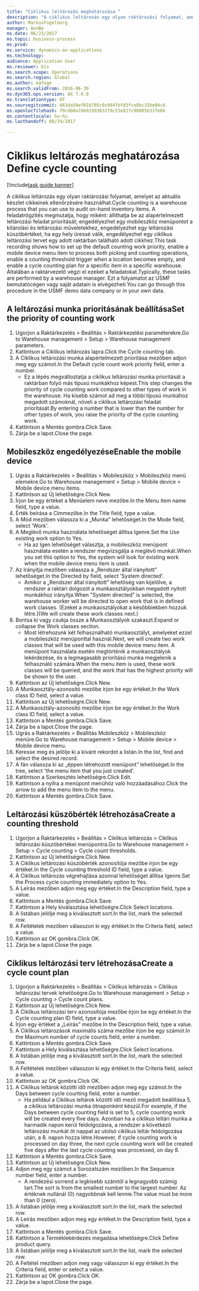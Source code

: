 ```yaml
--- 
title: "Ciklikus leltározás meghatározása "
description: "A ciklikus leltározás egy olyan raktározási folyamat, amelyet az aktuális készlet cikkeinek ellenőrzésére használhat."
author: MarkusFogelberg
manager: AnnBe
ms.date: 06/23/2017
ms.topic: business-process
ms.prod: 
ms.service: dynamics-ax-applications
ms.technology: 
audience: Application User
ms.reviewer: bis
ms.search.scope: Operations
ms.search.region: Global
ms.author: mafoge
ms.search.validFrom: 2016-06-30
ms.dyn365.ops.version: AX 7.0.0
ms.translationtype: HT
ms.sourcegitcommit: 663da58ef01b705c0c984fbfd3fce8bc31be04c6
ms.openlocfilehash: f9cdb0a7de0199363279c53e817c98085b31fe6b
ms.contentlocale: hu-hu
ms.lasthandoff: 08/29/2017

---
```

# <a name="define-cycle-counting"></a><span data-ttu-id="ac5a0-103">Ciklikus leltározás meghatározása </span><span class="sxs-lookup"><span data-stu-id="ac5a0-103">Define cycle counting</span></span> 

[!include[task guide banner](../../includes/task-guide-banner.md)]

<span data-ttu-id="ac5a0-104">A ciklikus leltározás egy olyan raktározási folyamat, amelyet az aktuális készlet cikkeinek ellenőrzésére használhat.</span><span class="sxs-lookup"><span data-stu-id="ac5a0-104">Cycle counting is a warehouse process that you can use to audit on-hand inventory items.</span></span> <span data-ttu-id="ac5a0-105">A feladatrögzítés megmutatja, hogy miként: állíthatja be az alapértelmezett leltározási feladat prioritását; engedélyezhet egy mobileszköz menüpontot a kitárolási és leltározási műveletekhez, engedélyezhet egy leltározási küszöbértéket, ha egy hely üressé válik, engedélyezhet egy ciklikus leltározási tervet egy adott raktárban található adott cikkhez.</span><span class="sxs-lookup"><span data-stu-id="ac5a0-105">This task recording shows how to set up the default counting work priority, enable a mobile device menu item to process both picking and counting operations, enable a counting threshold trigger when a location becomes empty, and enable a cycle counting plan for a specific item in a specific warehouse.</span></span> <span data-ttu-id="ac5a0-106">Általában a raktárvezető végzi el ezeket a feladatokat.</span><span class="sxs-lookup"><span data-stu-id="ac5a0-106">Typically, these tasks are performed by a warehouse manager.</span></span> <span data-ttu-id="ac5a0-107">Ezt a folyamatot az USMF bemutatócégen vagy saját adatain is elvégezheti.</span><span class="sxs-lookup"><span data-stu-id="ac5a0-107">You can go through this procedure in the USMF demo data company or in your own data.</span></span>


## <a name="set-the-priority-of-counting-work"></a><span data-ttu-id="ac5a0-108">A leltározási munka prioritásának beállítása</span><span class="sxs-lookup"><span data-stu-id="ac5a0-108">Set the priority of counting work</span></span>
1. <span data-ttu-id="ac5a0-109">Ugorjon a Raktárkezelés > Beállítás > Raktárkezelési paraméterekre.</span><span class="sxs-lookup"><span data-stu-id="ac5a0-109">Go to Warehouse management > Setup > Warehouse management parameters.</span></span>
2. <span data-ttu-id="ac5a0-110">Kattintson a Ciklikus leltározás lapra.</span><span class="sxs-lookup"><span data-stu-id="ac5a0-110">Click the Cycle counting tab.</span></span>
3. <span data-ttu-id="ac5a0-111">A Ciklikus leltározási munka alapértelmezett prioritása mezőben adjon meg egy számot.</span><span class="sxs-lookup"><span data-stu-id="ac5a0-111">In the Default cycle count work priority field, enter a number.</span></span>
    * <span data-ttu-id="ac5a0-112">Ez a lépés megváltoztatja a ciklikus leltározási munka prioritását a raktárban folyó más típusú munkákhoz képest.</span><span class="sxs-lookup"><span data-stu-id="ac5a0-112">This step changes the priority of cycle counting work compared to other types of work in the warehouse.</span></span> <span data-ttu-id="ac5a0-113">Ha kisebb számot ad meg a többi típusú munkához megadott számoknál, növeli a ciklikus leltározási feladat prioritását.</span><span class="sxs-lookup"><span data-stu-id="ac5a0-113">By entering a number that is lower than the number for other types of work, you raise the priority of the cycle counting work.</span></span>  
4. <span data-ttu-id="ac5a0-114">Kattintson a Mentés gombra.</span><span class="sxs-lookup"><span data-stu-id="ac5a0-114">Click Save.</span></span>
5. <span data-ttu-id="ac5a0-115">Zárja be a lapot.</span><span class="sxs-lookup"><span data-stu-id="ac5a0-115">Close the page.</span></span>

## <a name="enable-the-mobile-device"></a><span data-ttu-id="ac5a0-116">Mobileszköz engedélyezése</span><span class="sxs-lookup"><span data-stu-id="ac5a0-116">Enable the mobile device</span></span>
1. <span data-ttu-id="ac5a0-117">Ugrás a Raktárkezelés > Beállítás > Mobileszköz > Mobileszköz menü elemekre.</span><span class="sxs-lookup"><span data-stu-id="ac5a0-117">Go to Warehouse management > Setup > Mobile device > Mobile device menu items.</span></span>
2. <span data-ttu-id="ac5a0-118">Kattintson az Új lehetőségre.</span><span class="sxs-lookup"><span data-stu-id="ac5a0-118">Click New.</span></span>
3. <span data-ttu-id="ac5a0-119">Írjon be egy értéket a Menüelem neve mezőbe.</span><span class="sxs-lookup"><span data-stu-id="ac5a0-119">In the Menu item name field, type a value.</span></span>
4. <span data-ttu-id="ac5a0-120">Érték beírása a Címmezőbe.</span><span class="sxs-lookup"><span data-stu-id="ac5a0-120">In the Title field, type a value.</span></span>
5. <span data-ttu-id="ac5a0-121">A Mód mezőben válassza ki a „Munka” lehetőséget.</span><span class="sxs-lookup"><span data-stu-id="ac5a0-121">In the Mode field, select 'Work'.</span></span>
6. <span data-ttu-id="ac5a0-122">A Meglévő munka használata lehetőséget állítsa Igenre.</span><span class="sxs-lookup"><span data-stu-id="ac5a0-122">Set the Use existing work option to Yes.</span></span>
    * <span data-ttu-id="ac5a0-123">Ha az Igen lehetőséget választja, a mobileszköz menüpont használata esetén a rendszer megvizsgálja a meglévő munkát.</span><span class="sxs-lookup"><span data-stu-id="ac5a0-123">When you set this option to Yes, the system will look for existing work when the mobile device menu item is used.</span></span>  
7. <span data-ttu-id="ac5a0-124">Az Irányítja mezőben válassza a „Rendszer által irányított” lehetőséget.</span><span class="sxs-lookup"><span data-stu-id="ac5a0-124">In the Directed by field, select 'System directed'.</span></span>
    * <span data-ttu-id="ac5a0-125">Amikor a „Rendszer által irányított” lehetőség van kijelölve, a rendszer a raktári dolgozót a munkaosztályokban megadott nyitott munkákhoz irányítja.</span><span class="sxs-lookup"><span data-stu-id="ac5a0-125">When "System directed" is selected, the warehouse worker will be directed to open work that is in defined work classes.</span></span> <span data-ttu-id="ac5a0-126">(Ezeket a munkaosztályokat a későbbiekben hozzuk létre.)</span><span class="sxs-lookup"><span data-stu-id="ac5a0-126">(We will create these work classes next.)</span></span>  
8. <span data-ttu-id="ac5a0-127">Bontsa ki vagy csukja össze a Munkaosztályok szakaszt.</span><span class="sxs-lookup"><span data-stu-id="ac5a0-127">Expand or collapse the Work classes section.</span></span>
    * <span data-ttu-id="ac5a0-128">Most létrehozunk két felhasználható munkaosztályt, amelyeket ezzel a mobileszköz menüponttal használ.</span><span class="sxs-lookup"><span data-stu-id="ac5a0-128">Next, we will create two work classes that will be used with this mobile device menu item.</span></span> <span data-ttu-id="ac5a0-129">A menüpont használata esetén megtörténik a munkaosztályok lekérdezése, és a legmagasabb prioritású munka megjelenik a felhasználó számára.</span><span class="sxs-lookup"><span data-stu-id="ac5a0-129">When the menu item is used, these work classes will be queried, and the work that has the highest priority will be shown to the user.</span></span>  
9. <span data-ttu-id="ac5a0-130">Kattintson az Új lehetőségre.</span><span class="sxs-lookup"><span data-stu-id="ac5a0-130">Click New.</span></span>
10. <span data-ttu-id="ac5a0-131">A Munkaosztály-azonosító mezőbe írjon be egy értéket.</span><span class="sxs-lookup"><span data-stu-id="ac5a0-131">In the Work class ID field, select a value.</span></span>
11. <span data-ttu-id="ac5a0-132">Kattintson az Új lehetőségre.</span><span class="sxs-lookup"><span data-stu-id="ac5a0-132">Click New.</span></span>
12. <span data-ttu-id="ac5a0-133">A Munkaosztály-azonosító mezőbe írjon be egy értéket.</span><span class="sxs-lookup"><span data-stu-id="ac5a0-133">In the Work class ID field, select a value.</span></span>
13. <span data-ttu-id="ac5a0-134">Kattintson a Mentés gombra.</span><span class="sxs-lookup"><span data-stu-id="ac5a0-134">Click Save.</span></span>
14. <span data-ttu-id="ac5a0-135">Zárja be a lapot.</span><span class="sxs-lookup"><span data-stu-id="ac5a0-135">Close the page.</span></span>
15. <span data-ttu-id="ac5a0-136">Ugrás a Raktárkezelés > Beállítás Mobileszköz > Mobileszköz menüre.</span><span class="sxs-lookup"><span data-stu-id="ac5a0-136">Go to Warehouse management > Setup > Mobile device > Mobile device menu.</span></span>
16. <span data-ttu-id="ac5a0-137">Keresse meg és jelölje ki a kívánt rekordot a listán.</span><span class="sxs-lookup"><span data-stu-id="ac5a0-137">In the list, find and select the desired record.</span></span>
17. <span data-ttu-id="ac5a0-138">A fán válassza ki az „éppen létrehozott menüpont” lehetőséget.</span><span class="sxs-lookup"><span data-stu-id="ac5a0-138">In the tree, select 'the menu item that you just created'.</span></span>
18. <span data-ttu-id="ac5a0-139">Kattintson a Szerkesztés lehetőségre.</span><span class="sxs-lookup"><span data-stu-id="ac5a0-139">Click Edit.</span></span>
19. <span data-ttu-id="ac5a0-140">Kattintson a nyílra a menüpont menühöz való hozzáadásához.</span><span class="sxs-lookup"><span data-stu-id="ac5a0-140">Click the arrow to add the menu item to the menu.</span></span>
20. <span data-ttu-id="ac5a0-141">Kattintson a Mentés gombra.</span><span class="sxs-lookup"><span data-stu-id="ac5a0-141">Click Save.</span></span>

## <a name="create-a-counting-threshold"></a><span data-ttu-id="ac5a0-142">Leltározási küszöbérték létrehozása</span><span class="sxs-lookup"><span data-stu-id="ac5a0-142">Create a counting threshold</span></span>
1. <span data-ttu-id="ac5a0-143">Ugorjon a Raktárkezelés > Beállítás > Ciklikus leltározás > Ciklikus leltározási küszöbértékei menüpontra.</span><span class="sxs-lookup"><span data-stu-id="ac5a0-143">Go to Warehouse management > Setup > Cycle counting > Cycle count thresholds.</span></span>
2. <span data-ttu-id="ac5a0-144">Kattintson az Új lehetőségre.</span><span class="sxs-lookup"><span data-stu-id="ac5a0-144">Click New.</span></span>
3. <span data-ttu-id="ac5a0-145">A Ciklikus leltározási küszöbérték azonosítója mezőbe írjon be egy értéket.</span><span class="sxs-lookup"><span data-stu-id="ac5a0-145">In the Cycle counting threshold ID field, type a value.</span></span>
4. <span data-ttu-id="ac5a0-146">A Ciklikus leltározás végrehajtása azonnal lehetőséget állítsa Igenre.</span><span class="sxs-lookup"><span data-stu-id="ac5a0-146">Set the Process cycle counting immediately option to Yes.</span></span>
5. <span data-ttu-id="ac5a0-147">A Leírás mezőben adjon meg egy értéket.</span><span class="sxs-lookup"><span data-stu-id="ac5a0-147">In the Description field, type a value.</span></span>
6. <span data-ttu-id="ac5a0-148">Kattintson a Mentés gombra.</span><span class="sxs-lookup"><span data-stu-id="ac5a0-148">Click Save.</span></span>
7. <span data-ttu-id="ac5a0-149">Kattintson a Hely kiválasztása lehetőségre.</span><span class="sxs-lookup"><span data-stu-id="ac5a0-149">Click Select locations.</span></span>
8. <span data-ttu-id="ac5a0-150">A listában jelölje meg a kiválasztott sort.</span><span class="sxs-lookup"><span data-stu-id="ac5a0-150">In the list, mark the selected row.</span></span>
9. <span data-ttu-id="ac5a0-151">A Feltételek mezőben válasszon ki egy értéket.</span><span class="sxs-lookup"><span data-stu-id="ac5a0-151">In the Criteria field, select a value.</span></span>
10. <span data-ttu-id="ac5a0-152">Kattintson az OK gombra.</span><span class="sxs-lookup"><span data-stu-id="ac5a0-152">Click OK.</span></span>
11. <span data-ttu-id="ac5a0-153">Zárja be a lapot.</span><span class="sxs-lookup"><span data-stu-id="ac5a0-153">Close the page.</span></span>

## <a name="create-a-cycle-count-plan"></a><span data-ttu-id="ac5a0-154">Ciklikus leltározási terv létrehozása</span><span class="sxs-lookup"><span data-stu-id="ac5a0-154">Create a cycle count plan</span></span>
1. <span data-ttu-id="ac5a0-155">Ugorjon a Raktárkezelés > Beállítás > Ciklikus leltározás > Ciklikus leltározási tervek lehetőségre.</span><span class="sxs-lookup"><span data-stu-id="ac5a0-155">Go to Warehouse management > Setup > Cycle counting > Cycle count plans.</span></span>
2. <span data-ttu-id="ac5a0-156">Kattintson az Új lehetőségre.</span><span class="sxs-lookup"><span data-stu-id="ac5a0-156">Click New.</span></span>
3. <span data-ttu-id="ac5a0-157">A Ciklikus leltározási terv azonosítója mezőbe írjon be egy értéket.</span><span class="sxs-lookup"><span data-stu-id="ac5a0-157">In the Cycle counting plan ID field, type a value.</span></span>
4. <span data-ttu-id="ac5a0-158">Írjon egy értéket a „Leírás” mezőbe.</span><span class="sxs-lookup"><span data-stu-id="ac5a0-158">In the Description field, type a value.</span></span>
5. <span data-ttu-id="ac5a0-159">A Ciklikus leltározások maximális száma mezőbe írjon be egy számot.</span><span class="sxs-lookup"><span data-stu-id="ac5a0-159">In the Maximum number of cycle counts field, enter a number.</span></span>
6. <span data-ttu-id="ac5a0-160">Kattintson a Mentés gombra.</span><span class="sxs-lookup"><span data-stu-id="ac5a0-160">Click Save.</span></span>
7. <span data-ttu-id="ac5a0-161">Kattintson a Hely kiválasztása lehetőségre.</span><span class="sxs-lookup"><span data-stu-id="ac5a0-161">Click Select locations.</span></span>
8. <span data-ttu-id="ac5a0-162">A listában jelölje meg a kiválasztott sort.</span><span class="sxs-lookup"><span data-stu-id="ac5a0-162">In the list, mark the selected row.</span></span>
9. <span data-ttu-id="ac5a0-163">A Feltételek mezőben válasszon ki egy értéket.</span><span class="sxs-lookup"><span data-stu-id="ac5a0-163">In the Criteria field, select a value.</span></span>
10. <span data-ttu-id="ac5a0-164">Kattintson az OK gombra.</span><span class="sxs-lookup"><span data-stu-id="ac5a0-164">Click OK.</span></span>
11. <span data-ttu-id="ac5a0-165">A Ciklikus leltárok közötti idő mezőben adjon meg egy számot.</span><span class="sxs-lookup"><span data-stu-id="ac5a0-165">In the Days between cycle counting field, enter a number.</span></span>
    * <span data-ttu-id="ac5a0-166">Ha például a Ciklikus leltárok közötti idő mező megadott beállítása 5, a ciklikus leltározási munka ötnaponként készül.</span><span class="sxs-lookup"><span data-stu-id="ac5a0-166">For example, if the Days between cycle counting field is set to 5, cycle counting work will be created every five days.</span></span> <span data-ttu-id="ac5a0-167">Azonban ha a ciklikus leltári munka a harmadik napon kerül feldolgozásra, a rendszer a következő leltározási munkát öt nappal az utolsó ciklikus leltár feldolgozása után, a 8. napon hozza létre.</span><span class="sxs-lookup"><span data-stu-id="ac5a0-167">However, if cycle counting work is processed on day three, the next cycle counting work will be created five days after the last cycle counting was processed, on day 8.</span></span>  
12. <span data-ttu-id="ac5a0-168">Kattintson a Mentés gombra.</span><span class="sxs-lookup"><span data-stu-id="ac5a0-168">Click Save.</span></span>
13. <span data-ttu-id="ac5a0-169">Kattintson az Új lehetőségre.</span><span class="sxs-lookup"><span data-stu-id="ac5a0-169">Click New.</span></span>
14. <span data-ttu-id="ac5a0-170">Adjon meg egy számot a Sorozatszám mezőben.</span><span class="sxs-lookup"><span data-stu-id="ac5a0-170">In the Sequence number field, enter a number.</span></span>
    * <span data-ttu-id="ac5a0-171">A rendezési sorrend a legkisebb számtól a legnagyobb számig tart.</span><span class="sxs-lookup"><span data-stu-id="ac5a0-171">The sort is from the smallest number to the largest number.</span></span> <span data-ttu-id="ac5a0-172">Az értéknek nullánál (0) nagyobbnak kell lennie.</span><span class="sxs-lookup"><span data-stu-id="ac5a0-172">The value must be more than 0 (zero).</span></span>  
15. <span data-ttu-id="ac5a0-173">A listában jelölje meg a kiválasztott sort.</span><span class="sxs-lookup"><span data-stu-id="ac5a0-173">In the list, mark the selected row.</span></span>
16. <span data-ttu-id="ac5a0-174">A Leírás mezőben adjon meg egy értéket.</span><span class="sxs-lookup"><span data-stu-id="ac5a0-174">In the Description field, type a value.</span></span>
17. <span data-ttu-id="ac5a0-175">Kattintson a Mentés gombra.</span><span class="sxs-lookup"><span data-stu-id="ac5a0-175">Click Save.</span></span>
18. <span data-ttu-id="ac5a0-176">Kattintson a Terméklekérdezés megadása lehetőségre.</span><span class="sxs-lookup"><span data-stu-id="ac5a0-176">Click Define product query.</span></span>
19. <span data-ttu-id="ac5a0-177">A listában jelölje meg a kiválasztott sort.</span><span class="sxs-lookup"><span data-stu-id="ac5a0-177">In the list, mark the selected row.</span></span>
20. <span data-ttu-id="ac5a0-178">A Feltétel mezőben adjon meg vagy válasszon ki egy értéket.</span><span class="sxs-lookup"><span data-stu-id="ac5a0-178">In the Criteria field, enter or select a value.</span></span>
21. <span data-ttu-id="ac5a0-179">Kattintson az OK gombra.</span><span class="sxs-lookup"><span data-stu-id="ac5a0-179">Click OK.</span></span>
22. <span data-ttu-id="ac5a0-180">Zárja be a lapot.</span><span class="sxs-lookup"><span data-stu-id="ac5a0-180">Close the page.</span></span>


